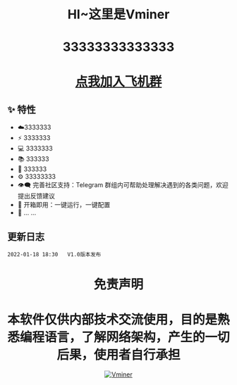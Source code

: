 <h1 align="center">HI~这里是Vminer</h1>
<h1 align="center">33333333333333</h1>
<h1 align="center"> <a href="https://t.me/+PbVpnzBwwpkzNjY1">点我加入飞机群</a></h1>

## :sparkles: 特性

* :cloud:3333333
* :zap: 3333333
* 💻 3333333
* 📚 333333
* 💾 333333
* :gear: 33333333
* :eye_speech_bubble: 完善社区支持：Telegram 群组内可帮助处理解决遇到的各类问题，欢迎提出反馈建议
* :rocket: 开箱即用：一键运行，一键配置
* 🌈 ... ...


## 更新日志

```bigquery
2022-01-18 18:30   V1.0版本发布

```


<h1 align="center">免责声明</h1>
<h1 align="center">本软件仅供内部技术交流使用，目的是熟悉编程语言，了解网络架构，产生的一切后果，使用者自行承担</h1>

<p align="center">
  <a href="https://imgbb.com/"><img src="图片地址" alt="Vminer" border="0"></a>
</p>
